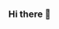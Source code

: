 ### Hi there 👋

<!--
**romeriiK/romeriiK** is a ✨ _special_ ✨ repository because its `README.md` (this file) appears on your GitHub profile.

Here are some ideas to get you started:

- 🔭 I’m currently working on NFQ Spain, as AI engineer
- 🌱 I’m currently learning applied AI, in the UC3M
- 👯 I’m looking to collaborate on every AI project that catch my sight, i am in love with it
- 💬 Ask me about anything! I cant promise anything, but if i can help, i will
- 📫 How to reach me: romeriik2@gmail.com
- ⚡ Fun fact: i am 6 2 and absolutly bad at basketball
-->
